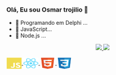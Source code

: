### Olá, Eu sou Osmar trojilio 👋


- 🔭 Programando em Delphi ...
- 🌱 JavaScript...
- 🌱 Node.js ...

<div align="center">
  <a href="https://github.com/osmartrojilio">
  <img height="160em" src="https://github-readme-stats.vercel.app/api?username=osmartrojilio&show_icons=true&theme=dracula&include_all_commits=true&count_private=true"/>
  <img height="140em" src="https://github-readme-stats.vercel.app/api/top-langs/?username=osmartrojilio&layout=compact&langs_count=7&theme=dracula"/>
</div>

<div style="display: inline_block"><br>
  <img align="center" alt="Osmar-Js" height="30" width="40" src="https://raw.githubusercontent.com/devicons/devicon/master/icons/javascript/javascript-plain.svg">
  <img align="center" alt="Osmar-React" height="30" width="40" src="https://raw.githubusercontent.com/devicons/devicon/master/icons/react/react-original.svg">
  <img align="center" alt="Osmar-HTML" height="30" width="40" src="https://raw.githubusercontent.com/devicons/devicon/master/icons/html5/html5-original.svg">
  <img align="center" alt="Osmar-CSS" height="30" width="40" src="https://raw.githubusercontent.com/devicons/devicon/master/icons/css3/css3-original.svg">
</div>
